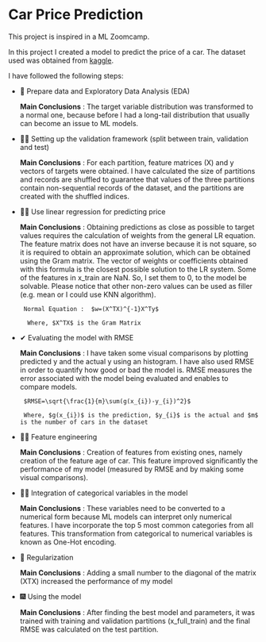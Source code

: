 # Car Price Prediction

This project is inspired in a ML Zoomcamp.

In this project I created a model to predict the price of a car. The dataset used was obtained from [kaggle](https://www.kaggle.com/CooperUnion/cardataset).

I have followed the following steps:

* 👀 Prepare data and Exploratory Data Analysis (EDA)

    **Main Conclusions** : The target variable distribution was transformed to a normal one, because before I had a long-tail distribution that usually can become an issue to ML models.


* 🐱‍👤 Setting up the validation framework (split between train, validation and test)

    **Main Conclusions** : For each partition, feature matrices (X) and y vectors of targets were obtained. I have calculated the size of partitions and records are shuffled to guarantee that values of the three partitions contain non-sequential records of the dataset, and the partitions are created with the shuffled indices.


* 👩‍💻 Use linear regression for predicting price

    **Main Conclusions** : Obtaining predictions as close as possible to target values requires the calculation of weights from the general LR equation. The feature matrix does not have an inverse because it is not square, so it is required to obtain an approximate solution, which can be obtained using the Gram matrix. The vector of weights or coefficients obtained with this formula is the closest possible solution to the LR system.
       Some of the features in x_train are NaN. So, I set them to 0, to the model be solvable. Please notice that other non-zero values can be used as filler (e.g. mean or I could use KNN algorithm).

       Normal Equation :  $w=(X^TX)^{-1}X^Ty$

        Where, $X^TX$ is the Gram Matrix

* ✔ Evaluating the model with RMSE

    **Main Conclusions** : I have taken some visual comparisons by plotting predicted y and the actual y using an histogram. I have also used RMSE in order to quantify how good or bad the model is. RMSE measures the error associated with the model being evaluated and enables to compare models.

       $RMSE=\sqrt{\frac{1}{m}\sum(g(x_{i})-y_{i})^2}$
    
       Where, $g(x_{i})$ is the prediction, $y_{i}$ is the actual and $m$ is the number of cars in the dataset

* 🏋️‍♀️ Feature engineering  

    **Main Conclusions** : Creation of features from existing ones, namely creation of the feature age of car. This feature improved significantly the performance of my model (measured by RMSE and by making some visual comparisons).


* 👨‍🚀 Integration of categorical variables in the model

    **Main Conclusions** : These variables need to be converted to a numerical form because ML models can interpret only numerical features. I have incorporate the top 5 most common categories from all features. This transformation from categorical to numerical variables is known as One-Hot encoding.


* 📏 Regularization

    **Main Conclusions** : Adding a small number to the diagonal of the matrix (XTX) increased the performance of my model


* 🎆 Using the model 

    **Main Conclusions** : After finding the best model and parameters, it was trained with training and validation partitions (x_full_train) and the final RMSE was calculated on the test partition.


